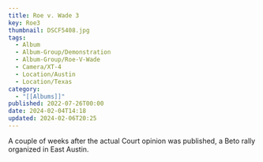 ```yaml
---
title: Roe v. Wade 3
key: Roe3
thumbnail: DSCF5408.jpg
tags:
  - Album
  - Album-Group/Demonstration
  - Album-Group/Roe-V-Wade
  - Camera/XT-4
  - Location/Austin
  - Location/Texas
category:
  - "[[Albums]]"
published: 2022-07-26T00:00
date: 2024-02-04T14:18
updated: 2024-02-06T20:25
---
```

A couple of weeks after the actual Court opinion was published, a Beto rally organized in East Austin.
